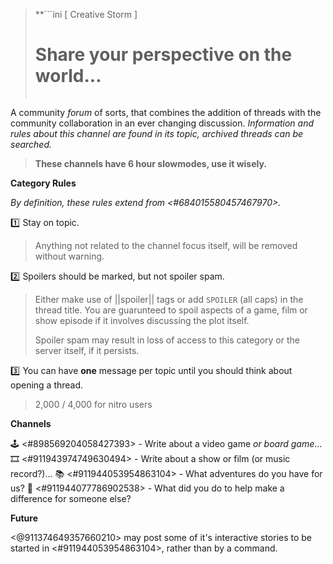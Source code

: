 > **```ini
>              [ Creative Storm ]
>   # Share your perspective on the world... #  
> ```**

A community *forum* of sorts, that combines the addition of threads with the community collaboration in an ever changing discussion. *Information and rules about this channel are found in its topic, archived threads can be searched.*

> **These channels have 6 hour slowmodes, use it wisely.**

**Category Rules**

*By definition, these rules extend from <#684015580457467970>.*

:one: Stay on topic.
> Anything not related to the channel focus itself, will be removed without warning.

:two: Spoilers should be marked, but not spoiler spam.
> Either make use of ||spoiler|| tags or add `SPOILER` (all caps) in the thread title.
> You are guarunteed to spoil aspects of a game, film or show episode if it involves discussing the plot itself.
> 
> Spoiler spam may result in loss of access to this category or the server itself, if it persists.

:three: You can have **one** message per topic until you should think about opening a thread.
> 2,000 / 4,000 for nitro users

**Channels**

🕹 <#898569204058427393> - Write about a video game *or board game*...
🎞 <#911943974749630494> - Write about a show or film (or music record?)...
📚 <#911944053954863104> - What adventures do you have for us?
🤝 <#911944077786902538> - What did you do to help make a difference for someone else?

**Future**

<@911374649357660210> may post some of it's interactive stories to be started in <#911944053954863104>, rather than by a command.